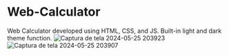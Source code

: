 # Web-Calculator
Web Calculator developed using HTML, CSS, and JS. Built-in light and dark theme function.
![Captura de tela 2024-05-25 203923](https://github.com/sbcSpohr/Web-Calculator/assets/114929637/14706d2c-537e-4234-acf3-2075591a2706)
![Captura de tela 2024-05-25 203907](https://github.com/sbcSpohr/Web-Calculator/assets/114929637/e13e1442-409d-4fe5-9ba7-89c8950bfc43)

